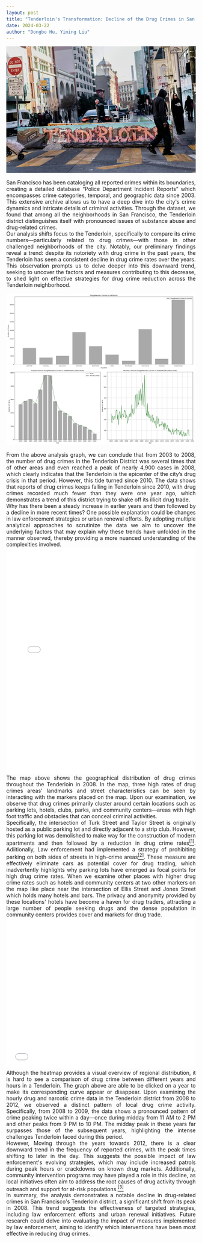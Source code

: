 ```yaml
---
layout: post
title: "Tenderloin's Transformation: Decline of the Drug Crimes in San Francisco's Heart"
date: 2024-03-22
author: "Dongbo Hu, Yiming Liu"
---
```



![替代文本](/assets/image/P1.webp)
<div style="text-align: justify;">
San Francisco has been cataloging all reported crimes within its boundaries, creating a detailed database “Police Department Incident Reports” which encompasses crime categories, temporal, and geographic data since 2003. This extensive archive allows us to have a deep dive into the city's crime dynamics and intricate details of criminal activities. Through the dataset, we found that among all the neighborhoods in San Francisco, the Tenderloin district distinguishes itself with pronounced issues of substance abuse and drug-related crimes. 
</div>

<div style="text-align: justify;">
Our analysis shifts focus to the Tenderloin, specifically to compare its crime numbers—particularly related to drug crimes—with those in other challenged neighborhoods of the city.  Notably, our preliminary findings reveal a trend: despite its notoriety with drug crime in the past years, the Tenderloin has seen a consistent decline in drug crime rates over the years. This observation prompts us to delve deeper into this downward trend, seeking to uncover the factors and measures contributing to this decrease, to shed light on effective strategies for drug crime reduction across the Tenderloin neighborhood.
</div>

![替代文本](/assets/image/Plot1.png)

<div style="text-align: justify;">
From the above analysis graph, we can conclude that from 2003 to 2008, the number of drug crimes in the Tenderloin District was several times that of other areas and even reached a peak of nearly 4,900 cases in 2008, which clearly indicates that the Tenderloin is the epicenter of the city’s drug crisis in that period. However, this tide turned since 2010. The data shows that reports of drug crimes keeps falling in Tenderloin since 2010, with drug crimes recorded much fewer than they were one year ago, which demonstrates a trend of this district trying to shake off its illicit drug trade.
</div>

<div style="text-align: justify;">
Why has there been a steady increase in earlier years and then followed by a decline in more recent times? One possible explanation could be changes in law enforcement strategies or urban renewal efforts. By adopting multiple analytical approaches to scrutinize the data  we aim to uncover the underlying factors that may explain why these trends have unfolded in the manner observed, thereby providing a more nuanced understanding of the complexities involved.
</div>

<iframe src="assets/image/map.html" height="600px" width="100%" style="border:none;" allowfullscreen="allowfullscreen"></iframe>

<div style="text-align: justify;">
The map above shows the  geographical distribution of drug crimes throughout the Tenderloin in 2008. In the map, three high rates of drug crimes areas' landmarks and street characteristics can be seen by interacting with the markers placed on the map. Upon our examination, we observe that drug crimes primarily cluster around certain locations such as parking lots, hotels, clubs, parks, and community centers—areas with high foot traffic and obstacles that can conceal criminal activities. 
</div>

<div style="text-align: justify;">
Specifically, the intersection of Turk Street and Taylor Street is originally hosted as a public parking lot and directly adjacent to a strip club. However, this parking lot was demolished to make way for the construction of modern apartments and then followed by a reduction in drug crime rates<a href="https://hoodline.com/2015/04/community-group-rallies-for-another-tenderloin-parking-removal/"><sup>[1]</sup></a>. Adiitionally, Law enforcement had implemented a strategy of prohibiting parking on both sides of streets in high-crime areas<a href="https://www.sfgate.com/bayarea/nevius/article/banning-parking-on-tenderloin-block-drives-5208612.php/"><sup>[2]</sup></a>. These measure are effectively eliminate cars as potential cover for drug trading, which inadvertently highlights why parking lots have emerged as focal points for high drug crime rates. When we examine other places with higher drug crime rates such as hotels and community centers at two other markers on the map like place near the intersection of Ellis Street and Jones Street which holds many hotels and bars. The privacy and anonymity provided by these locations' hotels have become a haven for drug traders, attracting a large number of people seeking drugs and the dense population in community centers provides cover and markets for drug trade.
</div>

<iframe src="assets/image/Intermap.html" height="400px" width="100%" style="border:none;" allowfullscreen="allowfullscreen">
  </iframe>

<div style="text-align: justify;">
Although the heatmap provides a visual overview of regional distribution, it is hard to see a comparison of drug crime between different years and hours in a Tenderloin. The graph above are able to be clicked on a year to make its corresponding curve appear or disappear. Upon examining the hourly drug and narcotic crime data in the Tenderloin district from 2008 to 2012, we observed a distinct pattern of local drug crime activity. Specifically, from 2008 to 2009, the data shows a pronounced pattern of crime peaking twice within a day—once during midday from 11 AM to 2 PM and other peaks from 9 PM to 10 PM. The midday peak in these years far surpasses those of the subsequent years, highlighting the intense challenges Tenderloin faced during this period.
</div>

<div style="text-align: justify;">
However, Moving through the years towards 2012, there is a clear downward trend in the frequency of reported crimes, with the peak times shifting to later in the day. This suggests the possible impact of law enforcement's evolving strategies, which may include increased patrols during peak hours or crackdowns on known drug markets. Additionally, community intervention programs may have played a role in this decline, as local initiatives often aim to address the root causes of drug activity through outreach and support for at-risk populations.<a href="https://hoodline.com/2015/04/community-group-rallies-for-another-tenderloin-parking-removal/"><sup>[3]</sup></a>
</div>

<div style="text-align: justify;">
In summary, the analysis demonstrates a notable decline in drug-related crimes in San Francisco's Tenderloin district, a significant shift from its peak in 2008. This trend suggests the effectiveness of targeted strategies, including law enforcement efforts and urban renewal initiatives.  Future research could delve into evaluating the impact of measures implemented by law enforcement, aiming to identify which interventions have been most effective in reducing drug crimes.
</div>
